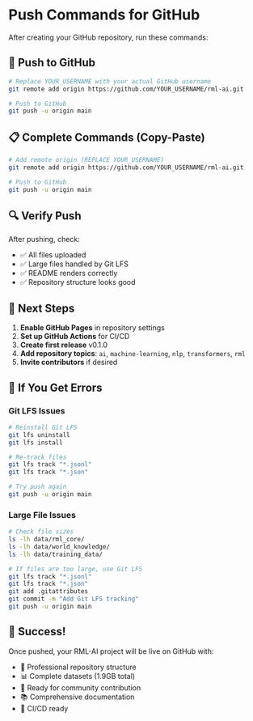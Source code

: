 # Push Commands for GitHub

After creating your GitHub repository, run these commands:

## 🚀 **Push to GitHub**

```bash
# Replace YOUR_USERNAME with your actual GitHub username
git remote add origin https://github.com/YOUR_USERNAME/rml-ai.git

# Push to GitHub
git push -u origin main
```

## 📋 **Complete Commands (Copy-Paste)**

```bash
# Add remote origin (REPLACE YOUR_USERNAME)
git remote add origin https://github.com/YOUR_USERNAME/rml-ai.git

# Push to GitHub
git push -u origin main
```

## 🔍 **Verify Push**

After pushing, check:
- ✅ All files uploaded
- ✅ Large files handled by Git LFS
- ✅ README renders correctly
- ✅ Repository structure looks good

## 🎯 **Next Steps**

1. **Enable GitHub Pages** in repository settings
2. **Set up GitHub Actions** for CI/CD
3. **Create first release** v0.1.0
4. **Add repository topics**: `ai`, `machine-learning`, `nlp`, `transformers`, `rml`
5. **Invite contributors** if desired

## 🚨 **If You Get Errors**

### **Git LFS Issues**
```bash
# Reinstall Git LFS
git lfs uninstall
git lfs install

# Re-track files
git lfs track "*.jsonl"
git lfs track "*.json"

# Try push again
git push -u origin main
```

### **Large File Issues**
```bash
# Check file sizes
ls -lh data/rml_core/
ls -lh data/world_knowledge/
ls -lh data/training_data/

# If files are too large, use Git LFS
git lfs track "*.jsonl"
git lfs track "*.json"
git add .gitattributes
git commit -m "Add Git LFS tracking"
git push -u origin main
```

## 🎉 **Success!**

Once pushed, your RML-AI project will be live on GitHub with:
- 🌟 Professional repository structure
- 📊 Complete datasets (1.9GB total)
- 🚀 Ready for community contribution
- 📚 Comprehensive documentation
- 🔧 CI/CD ready 